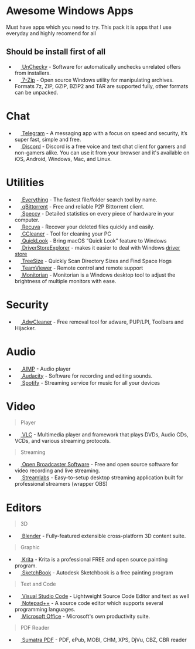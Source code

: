 # Awesome Windows Apps
Must have apps which you need to try. This pack it is apps that I use everyday and highly recomend for all

## Should be install first of all
- [<img src="https://unchecky.com/assets/ico/favicon.ico" height="16" /> UnChecky](https://unchecky.com/) - Software for automatically unchecks unrelated offers from installers.
- [<img src="https://www.7-zip.org/favicon.ico" height="16" /> 7-Zip](http://www.7-zip.org/) - Open source Windows utility for manipulating archives. Formats 7z, ZIP, GZIP, BZIP2 and TAR are supported fully, other formats can be unpacked.

# Chat
- [<img src="https://desktop.telegram.org/img/td_favicon.ico" width="16" height="16" /> Telegram](https://desktop.telegram.org/) - A messaging app with a focus on speed and security, it’s super fast, simple and free.
- [<img src="https://discordapp.com/assets/07dca80a102d4149e9736d4b162cff6f.ico" width="16" height="16" /> Discord](https://discordapp.com) - Discord is a free voice and text chat client for gamers and non-gamers alike. You can use it from your browser and it's available on iOS, Android, Windows, Mac, and Linux.

# Utilities
- [<img src="http://www.voidtools.com/favicon.ico" height="16" /> Everything](http://www.voidtools.com/) - The fastest file/folder search tool by name.
- [<img src="https://qbittorrent.org/favicon.ico" height="16" /> qBittorrent](https://qbittorrent.org/) - Free and reliable P2P Bittorrent client.
- [<img src="https://s1.pir.fm/pf/icon/sp_128.png" height="16" /> Speccy](https://www.piriform.com/speccy) - Detailed statistics on every piece of hardware in your computer.
- [<img src="https://s1.pir.fm/pf/icon/rc_128.png" height="16" /> Recuva](https://www.piriform.com/recuva) - Recover your deleted files quickly and easily.
- [<img src="https://s1.pir.fm/pf/icon/cc_128.png" height="16" /> CCleaner](https://www.piriform.com/ccleaner) - Tool for cleaning your PC
- [<img src="https://user-images.githubusercontent.com/1687847/29485863-8cd61b7c-84e2-11e7-97d5-eacc2ba10d28.png" height="16" /> QuickLook](https://github.com/QL-Win/QuickLook) - Bring macOS “Quick Look” feature to Windows
- [<img src="https://raw.githubusercontent.com/lostindark/DriverStoreExplorer/master/Rapr/icon.ico" height="16" /> DriverStoreExplorer](https://github.com/lostindark/DriverStoreExplorer) - makes it easier to deal with Windows [driver store](https://msdn.microsoft.com/en-us/library/ff544868(VS.85).aspx)
- [<img src="https://www.jam-software.com/img/icons/TreeSize-Icon-100.png" height="16" /> TreeSize](https://www.jam-software.com/treesize_free/) - Quickly Scan Directory Sizes and Find Space Hogs
- [<img src="https://www.teamviewer.com/favicon.ico" height="16" /> TeamViewer](https://www.teamviewer.com) - Remote control and remote support
- [<img src="https://store-images.s-microsoft.com/image/apps.32551.14453285281266867.d3aaa2bb-8ce7-4db4-bafc-9608916c0e79.6f3786ec-5089-4321-96c5-4ecbc33b28c6?mode=scale&q=90&h=270&w=270&background=%23262626" height="16" /> Monitorian](https://github.com/emoacht/Monitorian) - Monitorian is a Windows desktop tool to adjust the brightness of multiple monitors with ease.

# Security
- [<img src="https://content.toolslib.net/content/img/1-logos/d956f352-36a5-59f4-81cd-f5471ede836e.png?s=fdee2033a0a5ec759654450eab084f8a" height="16" /> AdwCleaner](https://toolslib.net/downloads/viewdownload/1-adwcleaner/) - Free removal tool for adware, PUP/LPI, Toolbars and Hijacker.

# Audio
- [<img src="http://www.aimp.ru/favicon.ico" height="16" /> AIMP](http://www.aimp.ru/) - Audio player
- [<img src="https://www.audacityteam.org/wp-content/uploads/2016/04/cropped-favicon-32x32.png" height="16" /> Audacity](http://audacityteam.org/) - Software for recording and editing sounds.
- [<img src="https://www.spotify.com/favicon.ico" height="16" /> Spotify](https://www.spotify.com) - Streaming service for music for all your devices

# Video
> Player
- [<img src="http://images.videolan.org/images/favicon.ico" height="16" /> VLC](http://www.videolan.org/vlc/index.html) - Multimedia player and framework that plays DVDs, Audio CDs, VCDs, and various streaming protocols.
> Streaming
- [<img src="https://obsproject.com/favicon.ico" height="16" /> Open Broadcaster Software](https://obsproject.com/) - Free and open source software for video recording and live streaming.
- [<img src="https://streamlabs.com/favicon.ico" height="16" /> Streamlabs](https://streamlabs.com/) - Easy-to-setup desktop streaming application built for professional streamers (wrapper OBS)

# Editors

> 3D
- [<img src="https://www.blender.org/favicon.ico" height="16" /> Blender](https://www.blender.org/) - Fully-featured extensible cross-platform 3D content suite.

> Graphic
- [<img src="https://krita.org/wp-content/themes/krita-org-theme/images/favicon.ico" height="16" /> Krita](https://krita.org/) - Krita is a professional FREE and open source painting program.
- [<img src="https://sketchbook.com/static/favicon.png" height="16" /> SketchBook](https://sketchbook.com/) - Autodesk Sketchbook is a free painting program

> Text and Code
- [<img src="https://code.visualstudio.com/favicon.ico" height="16" /> Visual Studio Code](https://code.visualstudio.com/) - Lightweight Source Code Editor and text as well
- [<img src="https://notepad-plus-plus.org/favicon.ico" height="16" /> Notepad++](https://notepad-plus-plus.org/) - A source code editor which supports several programming languages.
- [<img src="https://suk.officehome.msocdn.com/s/7047452e/Images/favicon_metro.ico" height="16" /> Microsoft Office](http://www.office.com) - Microsoft's own productivity suite.

> PDF Reader
- [<img src="https://www.sumatrapdfreader.org/favicon.ico" height="16" /> Sumatra PDF](http://www.sumatrapdfreader.org/free-pdf-reader.html) - PDF, ePub, MOBI, CHM, XPS, DjVu, CBZ, CBR reader



